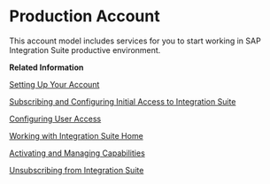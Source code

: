 <!-- loio24ef51144181466ba76ca58836ef2283 -->

# Production Account

This account model includes services for you to start working in SAP Integration Suite productive environment.

**Related Information**  


[Setting Up Your Account](setting-up-your-account-079c68f.md "Create a subaccount in your assigned global account using the SAP BTP cockpit.")

[Subscribing and Configuring Initial Access to Integration Suite](subscribing-and-configuring-initial-access-to-integration-suite-8a3c8b7.md "Subscribe to the Integration Suite application from the Subscriptions page in the SAP BTP cockpit and assign the Integration_Provisioner role.")

[Configuring User Access](../configuring-user-access-2c6214a.md "Assign the required roles to users for accessing the individual capabilities.")

[Working with Integration Suite Home](../20-Working_with_SAP_Integration_Suite_Home/working-with-integration-suite-home-a53dce3.md "Access the various features and resources available on the Integration Suite home page.")

[Activating and Managing Capabilities](../activating-and-managing-capabilities-2ffb343.md "Activate capabilities for the SAP Integration Suite.")

[Unsubscribing from Integration Suite](unsubscribing-from-integration-suite-74947c8.md "Unsubscribe from the Integration Suite service.")

